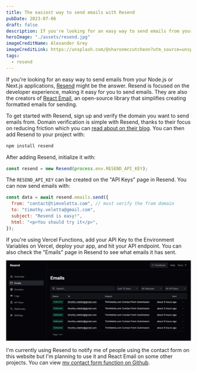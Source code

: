 ```yaml
---
title: The easiest way to send emails with Resend
pubDate: 2023-07-06
draft: false
description: If you're looking for an easy way to send emails from your Node.js or Next.js applications, might be the answer. Find out how to sign up, add Resend to your project and send an email.
heroImage: "./assets/resend.jpg"
imageCreditName: Alexander Grey
imageCreditLink: https://unsplash.com/@sharonmccutcheon?utm_source=unsplash&utm_medium=referral&utm_content=creditCopyText
tags:
  - resend
---
```


If you're looking for an easy way to send emails from your Node.js or Next.js applications, [Resend](https://resend.com) might be the answer. Resend is focused on the developer experience, making it easy for you to send emails. They are also the creators of [React Email](https://react.email/), an open-source library that simplifies creating formatted emails for sending.

To get started with Resend, sign up and verify the domain you want to send emails from. Domain verification is simple with Resend, thanks to their focus on reducing friction which you can [read about on their blog](https://resend.com/blog/new-domain-verification-experience). You can then add Resend to your project with:

```sh
npm install resend
```

After adding Resend, initialize it with:

```javascript
const resend = new Resend(process.env.RESEND_API_KEY);
```

The `RESEND_API_KEY` can be created on the "API Keys" page in Resend. You can now send emails with:

```javascript
const data = await resend.emails.send({
  from: "contact@timveletta.com", // must verify the from domain
  to: "timothy.veletta@gmail.com",
  subject: "Resend is easy!",
  html: "<p>You should try it</p>",
});
```

If you're using Vercel Functions, add your API Key to the Environment Variables on Vercel, deploy your app, and hit your API endpoint. You can also check the "Emails" page in Resend to see what emails it has sent.

![The Resend emails page.](./assets/resend-emails.png "The Resend emails page.")

I'm currently using Resend to notify me of people using the contact form on this website but I'm planning to use it and React Email on some other projects. You can view [my contact form function on Github](https://github.com/timveletta/timveletta-com/blob/main/api/contact.js).
